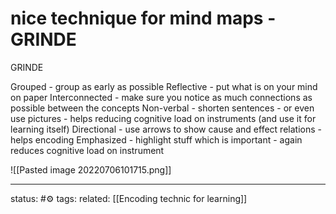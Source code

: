 # nice technique for mind maps - GRINDE

GRINDE

Grouped - group as early as possible
Reflective - put what is on your mind on paper
Interconnected - make sure you notice as much connections as possible between the concepts
Non-verbal - shorten sentences - or even use pictures - helps reducing cognitive load on instruments (and use it for learning itself)
Directional - use arrows to show cause and effect relations - helps encoding
Emphasized - highlight stuff which is important - again reduces cognitive load on instrument


![[Pasted image 20220706101715.png]]

---
status: #⚙️ 
tags: 
related: [[Encoding technic for learning]]
